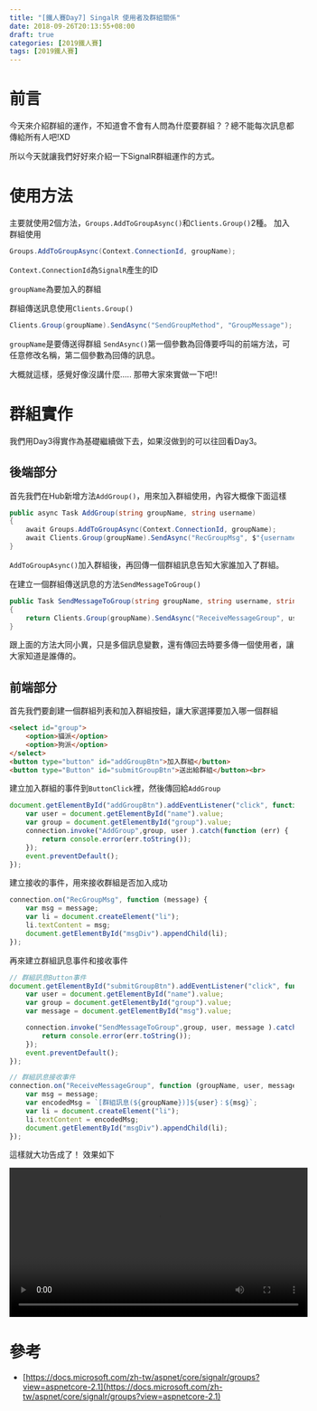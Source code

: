 ```yaml
---
title: "[鐵人賽Day7] SingalR 使用者及群組關係"
date: 2018-09-26T20:13:55+08:00
draft: true
categories: [2019鐵人賽]
tags: [2019鐵人賽]
---
```

# 前言
今天來介紹群組的運作，不知道會不會有人問為什麼要群組？？總不能每次訊息都傳給所有人吧!XD

所以今天就讓我們好好來介紹一下SignalR群組運作的方式。

# 使用方法
主要就使用2個方法，`Groups.AddToGroupAsync()`和`Clients.Group()`2種。
加入群組使用
``` cs
Groups.AddToGroupAsync(Context.ConnectionId, groupName);
```
`Context.ConnectionId`為`SignalR`產生的ID

`groupName`為要加入的群組

群組傳送訊息使用`Clients.Group()`
``` cs
Clients.Group(groupName).SendAsync("SendGroupMethod", "GroupMessage");
```
`groupName`是要傳送得群組
`SendAsync()`第一個參數為回傳要呼叫的前端方法，可任意修改名稱，第二個參數為回傳的訊息。

大概就這樣，感覺好像沒講什麼.....
那帶大家來實做一下吧!!

# 群組實作
我們用Day3得實作為基礎繼續做下去，如果沒做到的可以往回看Day3。

## 後端部分
首先我們在Hub新增方法`AddGroup()`，用來加入群組使用，內容大概像下面這樣

``` cs
public async Task AddGroup(string groupName, string username)
{
    await Groups.AddToGroupAsync(Context.ConnectionId, groupName);
    await Clients.Group(groupName).SendAsync("RecGroupMsg", $"{username} 已加入 群組：{groupName}。");
}
```
`AddToGroupAsync()`加入群組後，再回傳一個群組訊息告知大家誰加入了群組。

在建立一個群組傳送訊息的方法`SendMessageToGroup()`

``` cs
public Task SendMessageToGroup(string groupName, string username, string message)
{
    return Clients.Group(groupName).SendAsync("ReceiveMessageGroup", username, message);
}
```
跟上面的方法大同小異，只是多個訊息變數，還有傳回去時要多傳一個使用者，讓大家知道是誰傳的。

## 前端部分
首先我們要創建一個群組列表和加入群組按鈕，讓大家選擇要加入哪一個群組
``` html
<select id="group">
    <option>貓派</option>
    <option>狗派</option>
</select>
<button type="button" id="addGroupBtn">加入群組</button>
<button type="Button" id="submitGroupBtn">送出給群組</button><br>

```
建立加入群組的事件到`ButtonClick`裡，然後傳回給`AddGroup`
``` js
document.getElementById("addGroupBtn").addEventListener("click", function (event) {
    var user = document.getElementById("name").value;
    var group = document.getElementById("group").value;
    connection.invoke("AddGroup",group, user ).catch(function (err) {
        return console.error(err.toString());
    });
    event.preventDefault();
});
```
建立接收的事件，用來接收群組是否加入成功
``` js
connection.on("RecGroupMsg", function (message) {
    var msg = message;
    var li = document.createElement("li");
    li.textContent = msg;
    document.getElementById("msgDiv").appendChild(li);
});
```
再來建立群組訊息事件和接收事件
``` js
// 群組訊息Button事件
document.getElementById("submitGroupBtn").addEventListener("click", function (e) {
    var user = document.getElementById("name").value;
    var group = document.getElementById("group").value;
    var message = document.getElementById("msg").value;

    connection.invoke("SendMessageToGroup",group, user, message ).catch(function (err) {
        return console.error(err.toString());
    });
    event.preventDefault();
});

// 群組訊息接收事件
connection.on("ReceiveMessageGroup", function (groupName, user, message) {
    var msg = message;
    var encodedMsg = `[群組訊息(${groupName})]${user}：${msg}`;
    var li = document.createElement("li");
    li.textContent = encodedMsg;
    document.getElementById("msgDiv").appendChild(li);
});

```

這樣就大功告成了！
效果如下

<video width="528" controls>
    <source src="signalRGroup.mp4" type="video/mp4">
</video>

# 參考
- [https://docs.microsoft.com/zh-tw/aspnet/core/signalr/groups?view=aspnetcore-2.1](https://docs.microsoft.com/zh-tw/aspnet/core/signalr/groups?view=aspnetcore-2.1)
